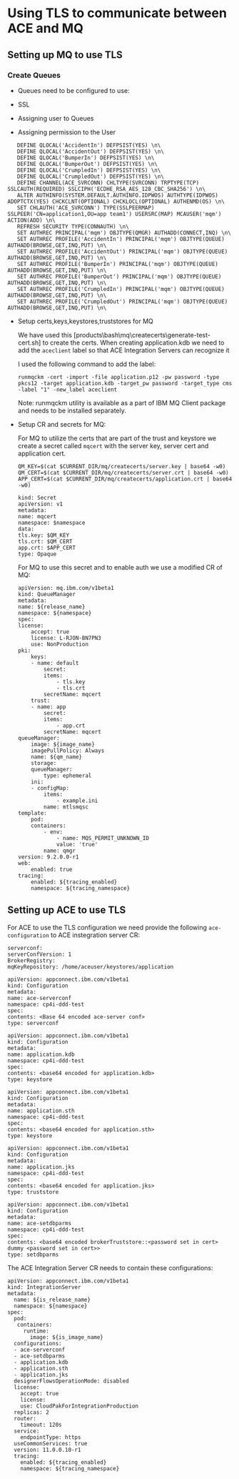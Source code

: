 # Using TLS to communicate between ACE and MQ

## Setting up MQ to use TLS

### Create Queues 
- Queues need to be configured to use:
 
 - SSL
 - Assigning user to Queues
 - Assigning permission to the User

 ```
    DEFINE QLOCAL('AccidentIn') DEFPSIST(YES) \n\
    DEFINE QLOCAL('AccidentOut') DEFPSIST(YES) \n\
    DEFINE QLOCAL('BumperIn') DEFPSIST(YES) \n\
    DEFINE QLOCAL('BumperOut') DEFPSIST(YES) \n\
    DEFINE QLOCAL('CrumpledIn') DEFPSIST(YES) \n\
    DEFINE QLOCAL('CrumpledOut') DEFPSIST(YES) \n\
    DEFINE CHANNEL(ACE_SVRCONN) CHLTYPE(SVRCONN) TRPTYPE(TCP) SSLCAUTH(REQUIRED) SSLCIPH('ECDHE_RSA_AES_128_CBC_SHA256') \n\
    ALTER AUTHINFO(SYSTEM.DEFAULT.AUTHINFO.IDPWOS) AUTHTYPE(IDPWOS) ADOPTCTX(YES) CHCKCLNT(OPTIONAL) CHCKLOCL(OPTIONAL) AUTHENMD(OS) \n\
    SET CHLAUTH('ACE_SVRCONN') TYPE(SSLPEERMAP) SSLPEER('CN=application1,OU=app team1') USERSRC(MAP) MCAUSER('mqm') ACTION(ADD) \n\
    REFRESH SECURITY TYPE(CONNAUTH) \n\
    SET AUTHREC PRINCIPAL('mqm') OBJTYPE(QMGR) AUTHADD(CONNECT,INQ) \n\
    SET AUTHREC PROFILE('AccidentIn') PRINCIPAL('mqm') OBJTYPE(QUEUE) AUTHADD(BROWSE,GET,INQ,PUT) \n\
    SET AUTHREC PROFILE('AccidentOut') PRINCIPAL('mqm') OBJTYPE(QUEUE) AUTHADD(BROWSE,GET,INQ,PUT) \n\
    SET AUTHREC PROFILE('BumperIn') PRINCIPAL('mqm') OBJTYPE(QUEUE) AUTHADD(BROWSE,GET,INQ,PUT) \n\
    SET AUTHREC PROFILE('BumperOut') PRINCIPAL('mqm') OBJTYPE(QUEUE) AUTHADD(BROWSE,GET,INQ,PUT) \n\
    SET AUTHREC PROFILE('CrumpledIn') PRINCIPAL('mqm') OBJTYPE(QUEUE) AUTHADD(BROWSE,GET,INQ,PUT) \n\
    SET AUTHREC PROFILE('CrumpledOut') PRINCIPAL('mqm') OBJTYPE(QUEUE) AUTHADD(BROWSE,GET,INQ,PUT) \n\
```

- Setup certs,keys,keystores,truststores for MQ
    
    We have used this [products\bash\mq\createcerts\generate-test-cert.sh] to create the certs.
    When creating application.kdb we need to add the `aceclient` label so that ACE Integration Servers can recognize it

    I used the following command to add the label:

    `runmqckm -cert -import -file application.p12 -pw password -type pkcs12 -target application.kdb -target_pw password -target_type cms -label "1" -new_label aceclient`

    Note: runmqckm utility is available as a part of IBM MQ Client package and needs to be installed separately.

- Setup CR and secrets for MQ:
  
    For MQ to utilize the certs that are part of the trust and keystore we create a secret called `mqcert` with the server key, server cert and application cert.

    ```
    QM_KEY=$(cat $CURRENT_DIR/mq/createcerts/server.key | base64 -w0)
    QM_CERT=$(cat $CURRENT_DIR/mq/createcerts/server.crt | base64 -w0)
    APP_CERT=$(cat $CURRENT_DIR/mq/createcerts/application.crt | base64 -w0)

    kind: Secret
    apiVersion: v1
    metadata:
    name: mqcert
    namespace: $namespace
    data:
    tls.key: $QM_KEY
    tls.crt: $QM_CERT
    app.crt: $APP_CERT
    type: Opaque
    ```

    For MQ to use this secret and to enable auth we use a modified CR of MQ:

    ```
    apiVersion: mq.ibm.com/v1beta1
    kind: QueueManager
    metadata:
    name: ${release_name}
    namespace: ${namespace}
    spec:
    license:
        accept: true
        license: L-RJON-BN7PN3
        use: NonProduction
    pki:
        keys:
        - name: default
            secret:
            items:
                - tls.key
                - tls.crt
            secretName: mqcert
        trust:
        - name: app
            secret:
            items:
                - app.crt
            secretName: mqcert
    queueManager:
        image: ${image_name}
        imagePullPolicy: Always
        name: ${qm_name}
        storage:
        queueManager:
            type: ephemeral
        ini:
        - configMap:
            items:
                - example.ini
            name: mtlsmqsc
    template:
        pod:
        containers:
            - env:
                - name: MQS_PERMIT_UNKNOWN_ID
                value: 'true'
            name: qmgr
    version: 9.2.0.0-r1
    web:
        enabled: true
    tracing:
        enabled: ${tracing_enabled}
        namespace: ${tracing_namespace}
    ```

## Setting up ACE to use TLS

For ACE to use the TLS configuration we need provide the following `ace-configuration` to ACE instegration server CR:

```
serverconf:
serverConfVersion: 1
BrokerRegistry:
mqKeyRepository: /home/aceuser/keystores/application

apiVersion: appconnect.ibm.com/v1beta1
kind: Configuration
metadata:
name: ace-serverconf
namespace: cp4i-ddd-test
spec:
contents: <Base 64 encoded ace-server conf>
type: serverconf
```

```
apiVersion: appconnect.ibm.com/v1beta1
kind: Configuration
metadata:
name: application.kdb
namespace: cp4i-ddd-test
spec:
contents: <base64 encoded for application.kdb>
type: keystore
```
```
apiVersion: appconnect.ibm.com/v1beta1
kind: Configuration
metadata:
name: application.sth
namespace: cp4i-ddd-test
spec:
contents: <base64 encoded for application.sth>
type: keystore
 ```

``` 
apiVersion: appconnect.ibm.com/v1beta1
kind: Configuration
metadata:
name: application.jks
namespace: cp4i-ddd-test
spec:
contents: <base64 encoded for application.jks>
type: truststore
```

```
apiVersion: appconnect.ibm.com/v1beta1
kind: Configuration
metadata:
name: ace-setdbparms
namespace: cp4i-ddd-test
spec:
contents: <base64 encoded brokerTruststore::<password set in cert> dummy <password set in cert>>
type: setdbparms
```

The ACE Integration Server CR needs to contain these configurations:

```
apiVersion: appconnect.ibm.com/v1beta1
kind: IntegrationServer
metadata:
  name: ${is_release_name}
  namespace: ${namespace}
spec:
  pod:
   containers:
     runtime:
       image: ${is_image_name}
  configurations:
  - ace-serverconf
  - ace-setdbparms
  - application.kdb
  - application.sth
  - application.jks
  designerFlowsOperationMode: disabled
  license:
    accept: true
    license: 
    use: CloudPakForIntegrationProduction
  replicas: 2
  router:
    timeout: 120s
  service:
    endpointType: https
  useCommonServices: true
  version: 11.0.0.10-r1
  tracing:
    enabled: ${tracing_enabled}
    namespace: ${tracing_namespace}
```



